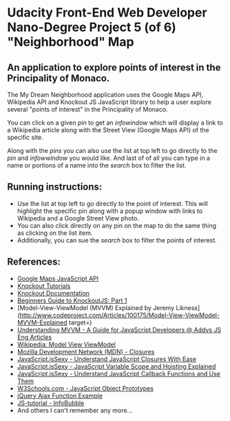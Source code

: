 # Udacity Front-End Web Developer Nano-Degree Project 5 (of 6) "Neighborhood" Map

## An application to explore points of interest in the Principality of Monaco.

The My Dream Neighborhood application uses the Google Maps API, Wikipedia API and Knockout JS JavaScript library to help a user explore several "points of interest" in the Principality of Monaco.

You can click on a given _pin_ to get an _infowindow_ which will display a link to a Wikipedia article along with the Street View (Google Maps API) of the specific site.

Along with the _pins_ you can also use the list at top left to go directly to the _pin_ and _infowwindow_ you would like. And last of of all you can type in a name or portions of a name into the _search_ box to filter the list.

## Running instructions:
* Use the list at top left to go directly to the point of interest. This will highlight the specific pin along with a popup window with links to Wikipedia and a Google Street View photo. 
* You can also click directly on any pin on the map to do the same thing as clicking on the list item. 
* Additionally, you can sue the _search_ box to filter the points of interest. 

## References:

*   [Google Maps JavaScript API](https://developers.google.com/maps/documentation/javascript/)
*   [Knockout Tutorials](http://learn.knockoutjs.com/#/?tutorial=intro)
*   [Knockout Documentation](http://knockoutjs.com/documentation/introduction.html)
*   [Beginners Guide to KnockoutJS: Part 1](http://www.sitepoint.com/beginners-guide-to-knockoutjs-part-1/)
*   [Model-View-ViewModel (MVVM) Explained by Jeremy Likness](http://www.codeproject.com/Articles/100175/Model-View-ViewModel-MVVM-Explained target=)
*   [Understanding MVVM - A Guide for JavaScript Developers @ Addys JS Eng Articles](http://addyosmani.com/blog/understanding-mvvm-a-guide-for-javascript-developers/)
*   [Wikipedia: Model View ViewModel](https://en.wikipedia.org/wiki/Model_View_ViewModel)
*   [Mozilla Development Network (MDN) - Closures](https://developer.mozilla.org/en-US/docs/Web/JavaScript/Closures)
*   [JavaScript.isSexy - Understand JavaScript Closures With Ease](http://javascriptissexy.com/understand-javascript-closures-with-ease/)
*   [JavaScript.isSexy - JavaScript Variable Scope and Hoisting Explained](http://javascriptissexy.com/javascript-variable-scope-and-hoisting-explained/)
*   [JavaScript.isSexy - Understand JavaScript Callback Functions and Use Them](http://javascriptissexy.com/understand-javascript-callback-functions-and-use-them/)
*   [W3Schools.com - JavaScript Object Prototypes](http://www.w3schools.com/js/js_object_prototypes.asp)
*   [jQuery Ajax Function Example](http://www.jquery4u.com/function-demos/index.php?function=ajax)
*   [JS-tutorial - InfoBubble](http://js-tutorial.com/infobubble-47)
*   And others I can't remember any more...